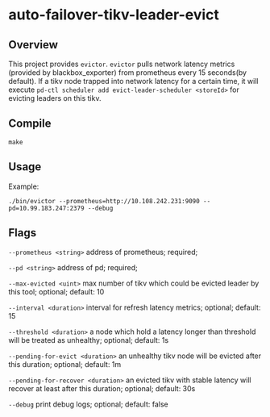 # auto-failover-tikv-leader-evict

## Overview

This project provides `evictor`. `evictor` pulls network latency metrics (provided by blackbox_exporter) from prometheus every 15 seconds(by default). If a tikv node trapped into network latency for a certain time, it will execute `pd-ctl scheduler add evict-leader-scheduler <storeId>` for evicting leaders on this tikv.

## Compile

```shell 
make
```

## Usage

Example:  

```shell
./bin/evictor --prometheus=http://10.108.242.231:9090 --pd=10.99.183.247:2379 --debug
```

## Flags

`--prometheus <string>` address of prometheus; required;

`--pd <string>` address of pd; required;

`--max-evicted <uint>` max number of tikv which could be evicted leader by this tool; optional; default: 10

`--interval <duration>` interval for refresh latency metrics; optional; default: 15

`--threshold <duration>` a node which hold a latency longer than threshold will be treated as unhealthy; optional; default: 1s

`--pending-for-evict <duration>` an unhealthy tikv node will be evicted after this duration; optional; default: 1m

`--pending-for-recover <duration>` an evicted tikv with stable latency will recover at least after this duration; optional; default: 30s

`--debug` print debug logs; optional; default: false
